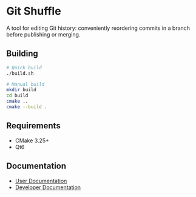 # Git Shuffle

A tool for editing Git history: conveniently reordering commits in a branch before publishing or merging.

## Building

```bash
# Quick build
./build.sh

# Manual build
mkdir build
cd build
cmake ..
cmake --build .
```

## Requirements

- CMake 3.25+
- Qt6

## Documentation

- [User Documentation](./docs/README.md)
- [Developer Documentation](./docs/DEV.md)
